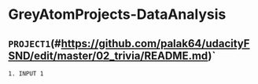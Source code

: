 # GreyAtomProjects-DataAnalysis

## `PROJECT1`(#https://github.com/palak64/udacityFSND/edit/master/02_trivia/README.md)`  


```
1. INPUT 1
```
